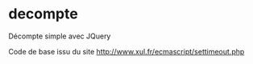 # decompte
Décompte simple avec JQuery

Code de base issu du site http://www.xul.fr/ecmascript/settimeout.php
